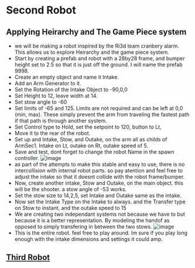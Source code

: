 # Second Robot

## Applying Heirarchy and The Game Piece system

* we will be making a robot inspired by the Ri3d team cranbery alarm. This allows us to explore Heirarchy and the game piece system.
* Start by creating a prefab and robot with a 28by28 frame, and bumper height set to 2.5 so that it is just off the ground. I will name the prefab 9998.
* Create an empty object and name it Intake.
* Add an Arm Generator to it.
* Set the Rotation of the Intake Object to -90,0,0
* Set Height to 12, leave width at 14.
* Set stow angle to -60
* Set limits of -65 and 125. Limits are not required and can be left at 0,0 (min, max). These simply prevent the arm from traveling the fastest path if that path is through another system.
* Set Control type to Hold, set the setpoint to 120, button to Lt,
* Move it to the rear of the robot.
* Set up and Intake, Stow, and Outake, on the arm all as childs of ArmSec1. Intake on Lt, outake on Rt, outake speed of 5.
* Save and test, dont forget to change the robot Name in the spawn controller.
  ![image](https://github.com/user-attachments/assets/5aa826a0-159f-44ba-9532-9ff6d7dc76b0)
* as part of the attempts to make this stable and easy to use, there is no intercollision with internal robot parts. so pay atention and feel free to adjust the intake so that it doesnt collide with the robot frame/bumper.
* Now, create another intake, Stow and Outake, on the main object. this will be the shooter. a stow angle of -53 works.
* Set the stow size to 14,2,5, set Intake and Outake same as the intake.
* Now set the Intake Type on the Intake to always. and the Transfer type on Stow to instant, and the outake speed to 15
* We are creating two independant systems not because we have to but because it is a better representation. By modeling the handof as opposed to simply transfering in between the two stows.
![image](https://github.com/user-attachments/assets/bbd235f5-14df-4a07-9729-6072e794ee94)
* This is the entire robot. feel free to play around. Im sure if you play long enough with the intake dimensions and settings it could amp.

## [Third Robot](https://github.com/masonmm3/MoSimBuilder/blob/Stable/Documentation/ThirdRobot.md)
